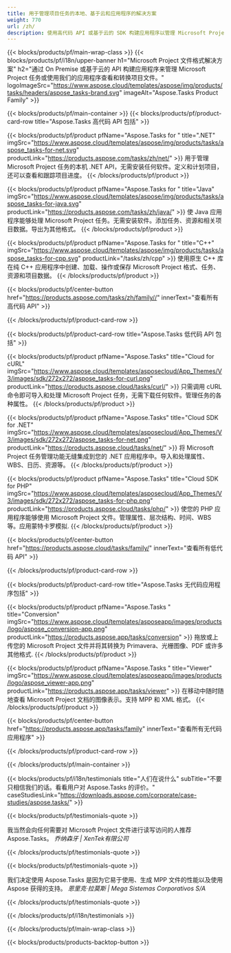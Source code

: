 ```yaml
---
title: 用于管理项目任务的本地、基于云和应用程序的解决方案 
weight: 770
url: /zh/
description: 使用高代码 API 或基于云的 SDK 构建应用程序以管理 Microsoft Project 任务。或者使用我们的跨平台应用程序来查看或转换任务。
---
```


{{< blocks/products/pf/main-wrap-class >}}
{{< blocks/products/pf/i18n/upper-banner h1="Microsoft Project 文件格式解决方案" h2="通过 On Premise 或基于云的 API 构建应用程序来管理 Microsoft Project 任务或使用我们的应用程序查看和转换项目文件。" logoImageSrc="https://www.aspose.cloud/templates/aspose/img/products/tasks/headers/aspose_tasks-brand.svg" imageAlt="Aspose.Tasks Product Family" >}}

{{< blocks/products/pf/main-container >}}
{{< blocks/products/pf/product-card-row title="Aspose.Tasks 高代码 API 包括" >}}

{{< blocks/products/pf/product pfName="Aspose.Tasks for " title=".NET" imgSrc="https://www.aspose.cloud/templates/aspose/img/products/tasks/aspose_tasks-for-net.svg" productLink="https://products.aspose.com/tasks/zh/net/" >}}
用于管理 Microsoft Project 任务的本机 .NET API，无需安装任何软件。定义和计划项目，还可以查看和跟踪项目进度。
{{< /blocks/products/pf/product >}}

{{< blocks/products/pf/product pfName="Aspose.Tasks for " title="Java" imgSrc="https://www.aspose.cloud/templates/aspose/img/products/tasks/aspose_tasks-for-java.svg" productLink="https://products.aspose.com/tasks/zh/java/" >}}
使 Java 应用程序能够处理 Microsoft Project 任务。无需安装软件。添加任务、资源和相关项目数据。导出为其他格式。
{{< /blocks/products/pf/product >}}

{{< blocks/products/pf/product pfName="Aspose.Tasks for " title="C++" imgSrc="https://www.aspose.cloud/templates/aspose/img/products/tasks/aspose_tasks-for-cpp.svg" productLink="/tasks/zh/cpp" >}}
使用原生 C++ 库在纯 C++ 应用程序中创建、加载、操作或保存 Microsoft Project 格式、任务、资源和项目数据。
{{< /blocks/products/pf/product >}}

{{< blocks/products/pf/center-button href="https://products.aspose.com/tasks/zh/family//" innerText="查看所有高代码 API" >}}

{{< /blocks/products/pf/product-card-row >}}

{{< blocks/products/pf/product-card-row title="Aspose.Tasks 低代码 API 包括" >}}

{{< blocks/products/pf/product pfName="Aspose.Tasks" title="Cloud for cURL" imgSrc="https://www.aspose.cloud/templates/asposecloud/App_Themes/V3/images/sdk/272x272/aspose_tasks-for-curl.png" productLink="https://products.aspose.cloud/tasks/curl/" >}}
只需调用 cURL 命令即可导入和处理 Microsoft Project 任务，无需下载任何软件。管理任务的各种属性。
{{< /blocks/products/pf/product >}}

{{< blocks/products/pf/product pfName="Aspose.Tasks" title="Cloud SDK for .NET" imgSrc="https://www.aspose.cloud/templates/asposecloud/App_Themes/V3/images/sdk/272x272/aspose_tasks-for-net.png" productLink="https://products.aspose.cloud/tasks/net/" >}}
将 Microsoft Project 任务管理功能无缝集成到您的 .NET 应用程序中。导入和处理属性、WBS、日历、资源等。
{{< /blocks/products/pf/product >}}

{{< blocks/products/pf/product pfName="Aspose.Tasks" title="Cloud SDK for PHP" imgSrc="https://www.aspose.cloud/templates/asposecloud/App_Themes/V3/images/sdk/272x272/aspose_tasks-for-php.png" productLink="https://products.aspose.cloud/tasks/php/" >}}
使您的 PHP 应用程序能够使用 Microsoft Project 文件。管理属性、层次结构、时间、WBS 等。应用蒙特卡罗模拟.
{{< /blocks/products/pf/product >}}

{{< blocks/products/pf/center-button href="https://products.aspose.cloud/tasks/family/" innerText="查看所有低代码 API" >}}

{{< /blocks/products/pf/product-card-row >}}

{{< blocks/products/pf/product-card-row title="Aspose.Tasks 无代码应用程序包括" >}}

{{< blocks/products/pf/product pfName="Aspose.Tasks " title="Conversion" imgSrc="https://www.aspose.cloud/templates/asposeapp/images/products/logo/aspose_conversion-app.png" productLink="https://products.aspose.app/tasks/conversion" >}}
拖放或上传您的 Microsoft Project 文件并将其转换为 Primavera、光栅图像、PDF 或许多其他格式.
{{< /blocks/products/pf/product >}}

{{< blocks/products/pf/product pfName="Aspose.Tasks " title="Viewer" imgSrc="https://www.aspose.cloud/templates/asposeapp/images/products/logo/aspose_viewer-app.png" productLink="https://products.aspose.app/tasks/viewer" >}}
在移动中随时随地查看 Microsoft Project 文档的图像表示。支持 MPP 和 XML 格式。
{{< /blocks/products/pf/product >}}

{{< blocks/products/pf/center-button href="https://products.aspose.app/tasks/family" innerText="查看所有无代码应用程序" >}}

{{< /blocks/products/pf/product-card-row >}}

{{< /blocks/products/pf/main-container >}}

{{< blocks/products/pf/i18n/testimonials title="人们在说什么" subTitle="不要只相信我们的话。看看用户对 Aspose.Tasks 的评价。" caseStudiesLink="https://downloads.aspose.com/corporate/case-studies/aspose.tasks/" >}}

{{< blocks/products/pf/testimonials-quote >}}
<p class="first">
 我当然会向任何需要对 Microsoft Project 文件进行读写访问的人推荐 Aspose.Tasks。
 <em>
  乔纳森牙 | XenTek有限公司
 </em>
</p>

{{< /blocks/products/pf/testimonials-quote >}}

{{< blocks/products/pf/testimonials-quote >}}
<p class="second">
 我们决定使用 Aspose.Tasks 是因为它易于使用、生成 MPP 文件的性能以及使用 Aspose 获得的支持。
 <em>
  恩里克·拉莫斯 | Mega Sistemas Corporativos S/A
 </em>
</p>

{{< /blocks/products/pf/testimonials-quote >}}

{{< /blocks/products/pf/i18n/testimonials >}}

{{< /blocks/products/pf/main-wrap-class >}}

{{< blocks/products/products-backtop-button >}}